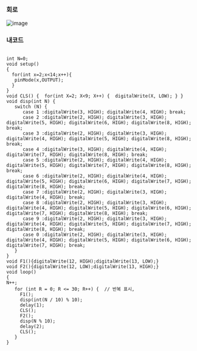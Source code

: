 ### 회로
![image](https://user-images.githubusercontent.com/81015704/121031488-57d5ce00-c7e5-11eb-8fd2-ab284be5a26d.png)

### 내코드
<pre><code>
int N=0;
void setup()
{
  for(int x=2;x<14;x++){
   pinMode(x,OUTPUT); 
  }
}
void CLS() {  for(int X=2; X<9; X++) {  digitalWrite(X, LOW); } }
void disp(int N) {
   switch (N) {
      case 1 :digitalWrite(3, HIGH); digitalWrite(4, HIGH); break;
      case 2 :digitalWrite(2, HIGH); digitalWrite(3, HIGH); digitalWrite(5, HIGH); digitalWrite(6, HIGH); digitalWrite(8, HIGH); break;
      case 3 :digitalWrite(2, HIGH); digitalWrite(3, HIGH); digitalWrite(4, HIGH); digitalWrite(5, HIGH); digitalWrite(8, HIGH); break;
      case 4 :digitalWrite(3, HIGH); digitalWrite(4, HIGH); digitalWrite(7, HIGH); digitalWrite(8, HIGH); break;
      case 5 :digitalWrite(2, HIGH); digitalWrite(4, HIGH); digitalWrite(5, HIGH); digitalWrite(7, HIGH); digitalWrite(8, HIGH); break;
      case 6 :digitalWrite(2, HIGH); digitalWrite(4, HIGH); digitalWrite(5, HIGH); digitalWrite(6, HIGH); digitalWrite(7, HIGH); digitalWrite(8, HIGH); break;
      case 7 :digitalWrite(2, HIGH); digitalWrite(3, HIGH); digitalWrite(4, HIGH); break;
      case 8 :digitalWrite(2, HIGH); digitalWrite(3, HIGH); digitalWrite(4, HIGH); digitalWrite(5, HIGH); digitalWrite(6, HIGH); digitalWrite(7, HIGH); digitalWrite(8, HIGH); break;
      case 9 :digitalWrite(2, HIGH); digitalWrite(3, HIGH); digitalWrite(4, HIGH); digitalWrite(5, HIGH); digitalWrite(7, HIGH); digitalWrite(8, HIGH); break;
      case 0 :digitalWrite(2, HIGH); digitalWrite(3, HIGH); digitalWrite(4, HIGH); digitalWrite(5, HIGH); digitalWrite(6, HIGH); digitalWrite(7, HIGH); break;
   } 
}
void F1(){digitalWrite(12, HIGH);digitalWrite(13, LOW);}
void F2(){digitalWrite(12, LOW);digitalWrite(13, HIGH);}
void loop()
{
N++;
   for (int R = 0; R <= 30; R++) {  // 반복 표시, 
     F1();
     disp(int(N / 10) % 10);
     delay(1);
     CLS();
     F2();
	 disp(N % 10);
     delay(2);
     CLS();
   }
}
</code></pre>
